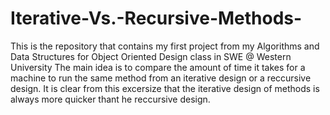 # Iterative-Vs.-Recursive-Methods-
This is the repository that contains my first project from my Algorithms and Data Structures for Object Oriented Design class in SWE @ Western University
The main idea is to compare the amount of time it takes for a machine to run the same method from an iterative design or a reccursive design. 
It is clear from this excersize that the iterative design of methods is always more quicker thant he reccursive design.  
